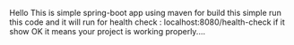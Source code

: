 Hello This is simple spring-boot app using maven 
for build this simple run this code and it will run
for health check : localhost:8080/health-check
if it show OK it means your project is working properly....
